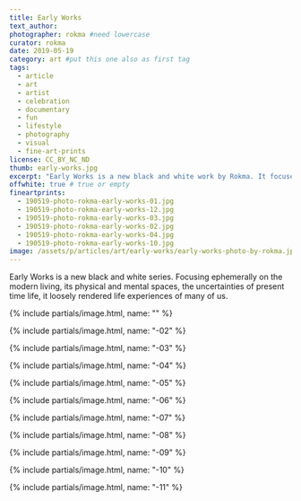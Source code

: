 ```yaml
---
title: Early Works
text_author:
photographer: rokma #need lowercase
curator: rokma
date: 2019-05-19
category: art #put this one also as first tag
tags:
  - article
  - art
  - artist
  - celebration
  - documentary
  - fun
  - lifestyle
  - photography
  - visual
  - fine-art-prints
license: CC_BY_NC_ND
thumb: early-works.jpg
excerpt: "Early Works is a new black and white work by Rokma. It focuses ephemerally on modern living, its physical and mental spaces, the uncertainties of present time life. Loosely rendered life experiences of many of us."
offwhite: true # true or empty
fineartprints:
  - 190519-photo-rokma-early-works-01.jpg
  - 190519-photo-rokma-early-works-12.jpg
  - 190519-photo-rokma-early-works-03.jpg
  - 190519-photo-rokma-early-works-02.jpg
  - 190519-photo-rokma-early-works-04.jpg
  - 190519-photo-rokma-early-works-10.jpg
image: /assets/p/articles/art/early-works/early-works-photo-by-rokma.jpg
---
```

Early Works is a new black and white series. Focusing ephemerally on the modern living, its physical and mental spaces, the uncertainties of present time life, it loosely rendered life experiences of many of us.


{% include partials/image.html, name: "" %}

{% include partials/image.html, name: "-02" %}

{% include partials/image.html, name: "-03" %}

{% include partials/image.html, name: "-04" %}

{% include partials/image.html, name: "-05" %}

{% include partials/image.html, name: "-06" %}

{% include partials/image.html, name: "-07" %}

{% include partials/image.html, name: "-08" %}

{% include partials/image.html, name: "-09" %}

{% include partials/image.html, name: "-10" %}

{% include partials/image.html, name: "-11" %}
